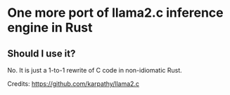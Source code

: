 # One more port of llama2.c inference engine in Rust

## Should I use it?

No. It is just a 1-to-1 rewrite of C code in non-idiomatic Rust.

Credits: https://github.com/karpathy/llama2.c